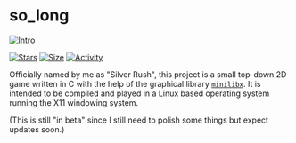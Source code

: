 # so_long

[![Intro](https://img.shields.io/badge/Cursus-So_long-success?style=for-the-badge&logo=42)](https://github.com/Pac4games/So_long)
 
 [![Stars](https://img.shields.io/github/stars/Pac4games/42_so_long?color=ffff00&label=Stars&logo=Stars&style=?style=flat)](https://github.com/Pac4games/42_so_long)
 [![Size](https://img.shields.io/github/repo-size/Pac4games/42_so_long?color=blue&label=Size&logo=Size&style=?style=flat)](https://github.com/Pac4games/42_so_long)
 [![Activity](https://img.shields.io/github/last-commit/Pac4games/42_so_long?color=red&label=Last%20Commit&style=flat)](https://github.com/Pac4games/42_so_long)
 
Officially named by me as "Silver Rush", this project is a small top-down 2D game written in C with the help of the graphical library [`minilibx`](https://github.com/42Paris/minilibx-linux).
It is intended to be compiled and played in a Linux based operating system running the X11 windowing system.

(This is still "in beta" since I still need to polish some things but expect updates soon.)
